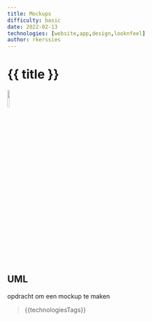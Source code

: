 ```yaml
---
title: Mockups
difficulty: basic
date: 2022-02-13
technologies: [website,app,design,looknfeel]
author: rkerssies
---
```



# {{ title }}
<img src="{{ '/_assets/themas/design.png' | url }}" style="width:10%;">


## UML
opdracht om een mockup te maken

> {{technologiesTags}}
